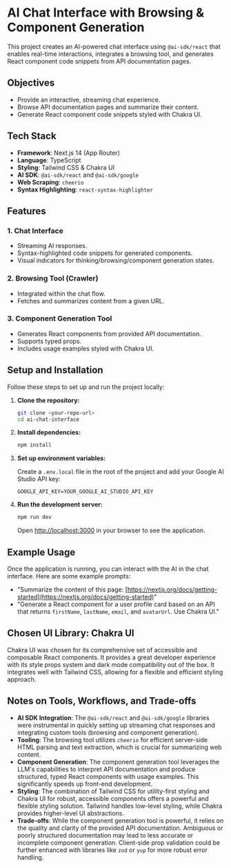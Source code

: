 # AI Chat Interface with Browsing & Component Generation

This project creates an AI-powered chat interface using `@ai-sdk/react` that enables real-time interactions, integrates a browsing tool, and generates React component code snippets from API documentation pages.

## Objectives

- Provide an interactive, streaming chat experience.
- Browse API documentation pages and summarize their content.
- Generate React component code snippets styled with Chakra UI.

## Tech Stack

- **Framework**: Next.js 14 (App Router)
- **Language**: TypeScript
- **Styling**: Tailwind CSS & Chakra UI
- **AI SDK**: `@ai-sdk/react` and `@ai-sdk/google`
- **Web Scraping**: `cheerio`
- **Syntax Highlighting**: `react-syntax-highlighter`

## Features

### 1. Chat Interface

- Streaming AI responses.
- Syntax-highlighted code snippets for generated components.
- Visual indicators for thinking/browsing/component generation states.

### 2. Browsing Tool (Crawler)

- Integrated within the chat flow.
- Fetches and summarizes content from a given URL.

### 3. Component Generation Tool

- Generates React components from provided API documentation.
- Supports typed props.
- Includes usage examples styled with Chakra UI.

## Setup and Installation

Follow these steps to set up and run the project locally:

1.  **Clone the repository:**

    ```bash
    git clone <your-repo-url>
    cd ai-chat-interface
    ```

2.  **Install dependencies:**

    ```bash
    npm install
    ```

3.  **Set up environment variables:**

    Create a `.env.local` file in the root of the project and add your Google AI Studio API key:

    ```
    GOOGLE_API_KEY=YOUR_GOOGLE_AI_STUDIO_API_KEY
    ```

4.  **Run the development server:**

    ```bash
    npm run dev
    ```

    Open [http://localhost:3000](http://localhost:3000) in your browser to see the application.

## Example Usage

Once the application is running, you can interact with the AI in the chat interface. Here are some example prompts:

-   "Summarize the content of this page: [https://nextjs.org/docs/getting-started](https://nextjs.org/docs/getting-started)"
-   "Generate a React component for a user profile card based on an API that returns `firstName`, `lastName`, `email`, and `avatarUrl`. Use Chakra UI."

## Chosen UI Library: Chakra UI

Chakra UI was chosen for its comprehensive set of accessible and composable React components. It provides a great developer experience with its style props system and dark mode compatibility out of the box. It integrates well with Tailwind CSS, allowing for a flexible and efficient styling approach.

## Notes on Tools, Workflows, and Trade-offs

-   **AI SDK Integration**: The `@ai-sdk/react` and `@ai-sdk/google` libraries were instrumental in quickly setting up streaming chat responses and integrating custom tools (browsing and component generation).
-   **Tooling**: The browsing tool utilizes `cheerio` for efficient server-side HTML parsing and text extraction, which is crucial for summarizing web content.
-   **Component Generation**: The component generation tool leverages the LLM's capabilities to interpret API documentation and produce structured, typed React components with usage examples. This significantly speeds up front-end development.
-   **Styling**: The combination of Tailwind CSS for utility-first styling and Chakra UI for robust, accessible components offers a powerful and flexible styling solution. Tailwind handles low-level styling, while Chakra provides higher-level UI abstractions.
-   **Trade-offs**: While the component generation tool is powerful, it relies on the quality and clarity of the provided API documentation. Ambiguous or poorly structured documentation may lead to less accurate or incomplete component generation. Client-side prop validation could be further enhanced with libraries like `zod` or `yup` for more robust error handling.
